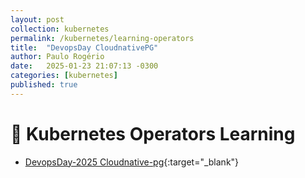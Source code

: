```yaml
---
layout: post
collection: kubernetes
permalink: /kubernetes/learning-operators
title:  "DevopsDay CloudnativePG"
author: Paulo Rogério
date:   2025-01-23 21:07:13 -0300
categories: [kubernetes]
published: true
---
```


# 🚀 Kubernetes Operators Learning

- [DevopsDay-2025 Cloudnative-pg](https://docs.google.com/viewer?url=https://paulo-rogerio.github.io/images/kubernetes/operators/devopsday/DevopsDay2025.pdf){:target="_blank"}
